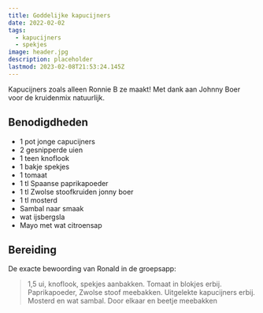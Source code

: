 ```yaml
---
title: Goddelijke kapucijners
date: 2022-02-02
tags:
  - kapucijners
  - spekjes
image: header.jpg
description: placeholder
lastmod: 2023-02-08T21:53:24.145Z
---
```

Kapucijners zoals alleen Ronnie B ze maakt! Met dank aan Johnny Boer voor de kruidenmix natuurlijk. 

## Benodigdheden

-   1  pot jonge capucijners 
-   2  gesnipperde uien 
-   1  teen knoflook 
-   1  bakje spekjes 
-   1  tomaat 
-   1  tl Spaanse paprikapoeder 
-   1  tl Zwolse stoofkruiden jonny boer 
-   1  tl mosterd 
-   Sambal naar smaak 
-   wat ijsbergsla 
-   Mayo met wat citroensap 

## Bereiding
De exacte bewoording van Ronald in de groepsapp: 
>  1,5 ui, knoflook, spekjes aanbakken. Tomaat in blokjes erbij. Paprikapoeder, Zwolse stoof meebakken. Uitgelekte kapucijners erbij. Mosterd en wat sambal. Door elkaar en beetje meebakken